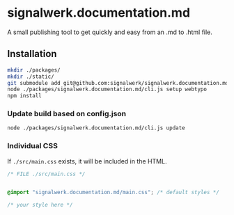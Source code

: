 # signalwerk.documentation.md

A small publishing tool to get quickly and easy from an .md to .html file.

## Installation

```bash
mkdir ./packages/
mkdir ./static/
git submodule add git@github.com:signalwerk/signalwerk.documentation.md.git ./packages/signalwerk.documentation.md
node ./packages/signalwerk.documentation.md/cli.js setup webtypo
npm install
```

### Update build based on config.json

```bash
node ./packages/signalwerk.documentation.md/cli.js update
```


### Individual CSS
If `./src/main.css` exists, it will be included in the HTML.

```css
/* FILE ./src/main.css */


@import "signalwerk.documentation.md/main.css"; /* default styles */

/* your style here */
```